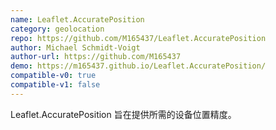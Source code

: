 ```yaml
---
name: Leaflet.AccuratePosition
category: geolocation
repo: https://github.com/M165437/Leaflet.AccuratePosition
author: Michael Schmidt-Voigt
author-url: https://github.com/M165437
demo: https://m165437.github.io/Leaflet.AccuratePosition/
compatible-v0: true
compatible-v1: false
---
```


Leaflet.AccuratePosition 旨在提供所需的设备位置精度。
